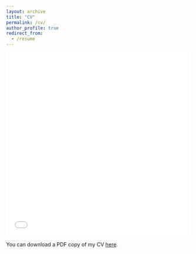 ```yaml
---
layout: archive
title: "CV"
permalink: /cv/
author_profile: true
redirect_from:
  - /resume
---
```


<iframe src="/files/pdf/FuadSyed_CV_04152023.pdf" width="100%" height="500" frameborder="no" border="0" marginwidth="0" marginheight="0"></iframe>

You can download a PDF copy of my CV [here](/files/pdf/FuadSyed_CV_04152023.pdf).
